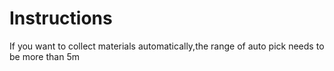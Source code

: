 # Instructions
If you want to collect materials automatically,the range of auto pick needs to be more than 5m
